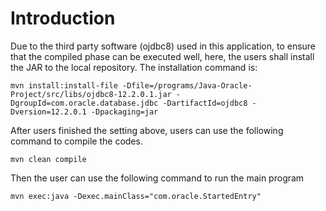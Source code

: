 # Introduction
Due to the third party software (ojdbc8) used in this application, to ensure that the compiled phase can be executed well,
here, the users shall install the JAR to the local repository. The installation command is:

```shell
mvn install:install-file -Dfile=/programs/Java-Oracle-Project/src/libs/ojdbc8-12.2.0.1.jar -DgroupId=com.oracle.database.jdbc -DartifactId=ojdbc8 -Dversion=12.2.0.1 -Dpackaging=jar
```

After users finished the setting above, users can use the following command to compile the codes.
```shell
mvn clean compile
```
Then the user can use the following command to run the main program
```shell
mvn exec:java -Dexec.mainClass="com.oracle.StartedEntry"
```
